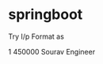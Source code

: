 # springboot

Try I/p Format as

<Employee>
	<EmployeeId>1</EmployeeId>
	<Salary>450000</Salary>
	<Name>Sourav</Name>
	<Designation>Engineer</Designation>
</Employee>
